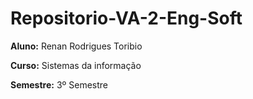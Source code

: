 # Repositorio-VA-2-Eng-Soft
**Aluno:** Renan Rodrigues Toribio

**Curso:** Sistemas da informação

**Semestre:** 3º Semestre
